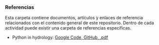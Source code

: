 ### Referencias

Esta carpeta contiene documentos, artículos y enlaces de referencia relacionados con el contenido general de este repositorio. Dentro de cada actividad puede existir una carpeta de referencias específicas.

* Python in hydrology: [Google Code, ](https://code.google.com/archive/p/python-in-hydrology/downloads)[GitHub, ](https://github.com/livingworld/Python-in-Hydrology)[.pdf](https://github.com/rcfdtools/R.LTWB/blob/main/.refs/book_0.1.0.pdf)
